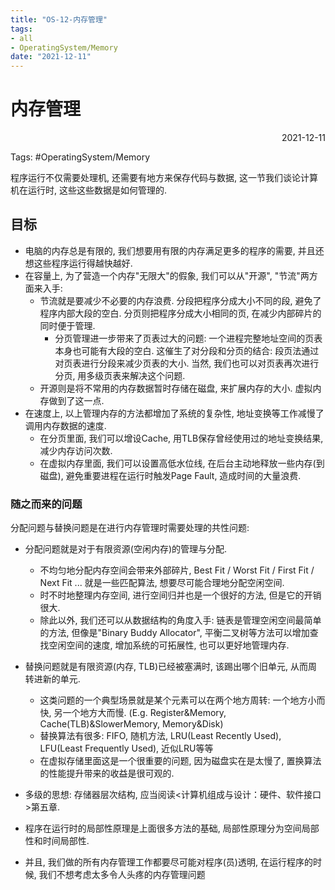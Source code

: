 ```yaml
---
title: "OS-12-内存管理"
tags:
- all
- OperatingSystem/Memory
date: "2021-12-11"
---
```

# 内存管理

<div align="right"> 2021-12-11</div>

Tags: #OperatingSystem/Memory

程序运行不仅需要处理机, 还需要有地方来保存代码与数据, 这一节我们谈论计算机在运行时, 这些这些数据是如何管理的.

## 目标
- 电脑的内存总是有限的, 我们想要用有限的内存满足更多的程序的需要, 并且还想这些程序运行得越快越好.
- 在容量上, 为了营造一个内存"无限大"的假象, 我们可以从"开源", "节流"两方面来入手: 
	- 节流就是要减少不必要的内存浪费. 分段把程序分成大小不同的段, 避免了程序内部大段的空白. 分页则把程序分成大小相同的页, 在减少内部碎片的同时便于管理.
		- 分页管理进一步带来了页表过大的问题: 一个进程完整地址空间的页表本身也可能有大段的空白. 这催生了对分段和分页的结合: 段页法通过对页表进行分段来减少页表的大小. 当然, 我们也可以对页表再次进行分页, 用多级页表来解决这个问题.
	- 开源则是将不常用的内存数据暂时存储在磁盘, 来扩展内存的大小. 虚拟内存做到了这一点.
- 在速度上, 以上管理内存的方法都增加了系统的复杂性, 地址变换等工作减慢了调用内存数据的速度. 
	- 在分页里面, 我们可以增设Cache, 用TLB保存曾经使用过的地址变换结果, 减少内存访问次数. 
	- 在虚拟内存里面, 我们可以设置高低水位线, 在后台主动地释放一些内存(到磁盘), 避免重要进程在运行时触发Page Fault, 造成时间的大量浪费.

### 随之而来的问题
分配问题与替换问题是在进行内存管理时需要处理的共性问题:

- 分配问题就是对于有限资源(空闲内存)的管理与分配. 
	- 不均匀地分配内存空间会带来外部碎片, Best Fit / Worst Fit / First Fit / Next Fit ... 就是一些匹配算法, 想要尽可能合理地分配空闲空间. 
	- 时不时地整理内存空间, 进行空间归并也是一个很好的方法, 但是它的开销很大. 
	- 除此以外, 我们还可以从数据结构的角度入手: 链表是管理空闲空间最简单的方法, 但像是"Binary Buddy Allocator", 平衡二叉树等方法可以增加查找空闲空间的速度, 增加系统的可拓展性, 也可以更好地管理内存.
- 替换问题就是有限资源(内存, TLB)已经被塞满时, 该踢出哪个旧单元, 从而周转进新的单元.
	- 这类问题的一个典型场景就是某个元素可以在两个地方周转: 一个地方小而快, 另一个地方大而慢. (E.g. Register&Memory, Cache(TLB)&SlowerMemory, Memory&Disk)
	- 替换算法有很多: FIFO, 随机方法, LRU(Least Recently Used), LFU(Least Frequently Used), 近似LRU等等
	- 在虚拟存储里面这是一个很重要的问题, 因为磁盘实在是太慢了, 置换算法的性能提升带来的收益是很可观的.

- 多级的思想: 存储器层次结构, 应当阅读<计算机组成与设计：硬件、软件接口>第五章.
- 程序在运行时的局部性原理是上面很多方法的基础, 局部性原理分为空间局部性和时间局部性.

- 并且, 我们做的所有内存管理工作都要尽可能对程序(员)透明, 在运行程序的时候, 我们不想考虑太多令人头疼的内存管理问题



